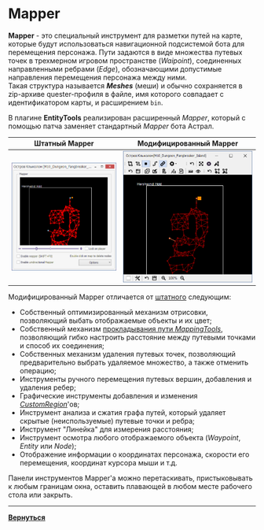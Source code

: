 # Mapper

**Mapper** - это специальный инструмент для разметки путей на карте, которые будут использоваться навигационной подсистемой бота для перемещения персонажа. 
Пути задаются в виде множества путевых точек в трехмерном игровом пространстве (*Waipoint*), соединенных направленными ребрами (*Edge*), обозначающими допустимые направления перемещения персонажа между ними.  
Такая структура называется ***Meshes*** (меши) и обычно сохраняется в zip-архиве quester-профиля в файле, имя которого совпадает с идентификатором карты, и расширением ``bin``.

В плагине **EntityTools** реализирован расширенный *Mapper*, который с помощью патча заменяет стандартный *Mapper* бота Астрал.

|Штатный Mapper|Модифицированный Mapper|
|:------------:|:---------------------:|
|![MapperExt](img/Mapper_Square.png)|![MapperExt](img/MapperExt_Square.png)|

Модифицированный Mapper отличается от [штатного](https://www.neverwinter-bot.com/forums/viewtopic.php?p=43909#p43909) следующим:
- Собственный оптимизированный механизм отрисовки, позволяющий выбать отображаемые объекты и их цвет;
- Собственный механизм [прокладывания пути *MappingTools*](Mapper-MappingTools.md), позволяющий гибко настроить расстояние между путевыми точками и способ их соединения;
- Собственных механизм удаления путевых точек, позволяющий предварительно выбрать удаляемое множество, а также отменить операцию;
- Инструменты ручного перемещения путевых вершин, добавления и удаления ребер;
- Графические инструменты добавления и изменения [*CustomRegion*](../../General/Glossary-RU.md#ref-CustomRegion)'ов;
- Инструмент анализа и сжатия графа путей, который удаляет скрытые (неиспользуемые) путевые точки и ребра;
- Инструмент "Линейка" для измерения расстояния;
- Инструмент осмотра любого отображаемого объекта (*Waypoint*, *Entity* или *Node*);
- Отображение информации о координатах персонажа, скорости его перемещения, координат курсора мыши и т.д.

Панели инструментов Mapper'a можно перетаскивать, пристыковывать к любым границам окна, оставить плавающей в любом месте рабочего стола или закрыть.

---

<a href="javascript:history.back()"><b>Вернуться</b></a>
<!-- [**Вернуться к содержанию**](../../index.md) -->